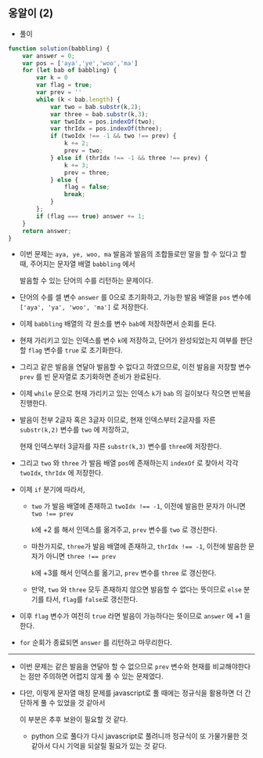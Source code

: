 ## 옹알이 (2)    

- 풀이   

```javascript    
function solution(babbling) {
    var answer = 0;
    var pos = ['aya','ye','woo','ma']
    for (let bab of babbling) {
        var k = 0
        var flag = true;
        var prev = ''
        while (k < bab.length) {
            var two = bab.substr(k,2);
            var three = bab.substr(k,3);
            var twoIdx = pos.indexOf(two);
            var thrIdx = pos.indexOf(three);
            if (twoIdx !== -1 && two !== prev) {
                k += 2;
                prev = two;
            } else if (thrIdx !== -1 && three !== prev) {
                k += 3;
                prev = three;
            } else {
                flag = false;
                break;
            }
        };
        if (flag === true) answer += 1;      
    }
    return answer;
}
```     

- 이번 문제는 `aya, ye, woo, ma` 발음과 발음의 조합들로만 말을 할 수 있다고 할 때, 주어지는 문자열 배열 `babbling` 에서    
  
  발음할 수 있는 단어의 수를 리턴하는 문제이다.    
  
- 단어의 수를 셀 변수 `answer` 를 0으로 초기화하고, 가능한 발음 배열을 `pos` 변수에 `['aya', 'ya', 'woo', 'ma']` 로 저장한다.    

- 이제 `babbling` 배열의 각 원소를 변수 `bab`에 저장하면서 순회를 돈다.   

- 현재 가리키고 있는 인덱스를 변수 `k`에 저장하고, 단어가 완성되었는지 여부를 판단할 `flag` 변수를 `true` 로 초기화한다.   

- 그리고 같은 발음을 연달아 발음할 수 없다고 하였으므로, 이전 발음을 저장할 변수 `prev` 를 빈 문자열로 초기화하면 준비가 완료된다.    

- 이제 `while` 문으로 현재 가리키고 있는 인덱스 `k`가 `bab` 의 길이보다 작으면 반복을 진행한다.         

- 발음이 전부 2글자 혹은 3글자 이므로, 현재 인덱스부터 2글자를 자른 `substr(k,2)` 변수를 `two` 에 저장하고,   
  
  현재 인덱스부터 3글자를 자른 `substr(k,3)` 변수를 `three`에 저장한다.    
  
- 그리고 `two` 와 `three` 가 발음 배열 `pos`에 존재하는지 `indexOf` 로 찾아서 각각 `twoIdx`, `thrIdx` 에 저장한다.   

- 이제 `if` 분기에 따라서,     

  - `two` 가 발음 배열에 존재하고 `twoIdx !== -1`, 이전에 발음한 문자가 아니면 `two !== prev`     
  
    `k`에 +2 를 해서 인덱스를 옮겨주고, `prev` 변수를 `two` 로 갱신한다.    
  
  - 마찬가지로, `three`가 발음 배열에 존재하고, `thrIdx !== -1`, 이전에 발음한 문자가 아니면 `three !== prev`     
    
    `k`에 +3를 해서 인덱스를 옮기고, `prev` 변수를 `three` 로 갱신한다.   
  
  - 만약, `two` 와 `three` 모두 존재하지 않으면 발음할 수 없다는 뜻이므로 `else` 분기를 타서, `flag`를 `false`로 갱신한다.     

- 이후 `flag` 변수가 여전히 `true` 라면 발음이 가능하다는 뜻이므로 `answer` 에 +1 을 한다.   

- `for` 순회가 종료되면 `answer` 를 리턴하고 마무리한다.    

<hr>    

- 이번 문제는 같은 발음을 연달아 할 수 없으므로 `prev` 변수와 현재를 비교해야한다는 점만 주의하면 어렵지 않게 풀 수 있는 문제였다.   

- 다만, 이렇게 문자열 매칭 문제를 javascript로 풀 때에는 정규식을 활용하면 더 간단하게 풀 수 있었을 것 같아서    
  
  이 부분은 추후 보완이 필요할 것 같다.   
  
  - python 으로 풀다가 다시 javascript로 풀려니까 정규식이 또 가물가물한 것 같아서 다시 기억을 되살릴 필요가 있는 것 같다.   



  

